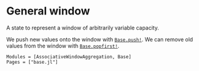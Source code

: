 # General window

A state to represent a window of arbitrarily variable capacity.

We push new values onto the window with [`Base.push!`](@ref).
We can remove old values from the window with [`Base.popfirst!`](@ref).

```@autodocs
Modules = [AssociativeWindowAggregation, Base]
Pages = ["base.jl"]
```